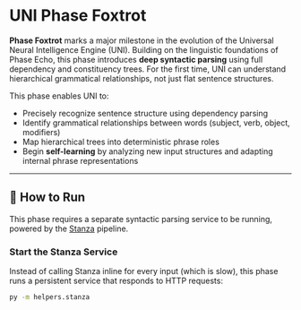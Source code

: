 # UNI Phase Foxtrot

**Phase Foxtrot** marks a major milestone in the evolution of the Universal Neural Intelligence Engine (UNI). Building on the linguistic foundations of Phase Echo, this phase introduces **deep syntactic parsing** using full dependency and constituency trees. For the first time, UNI can understand hierarchical grammatical relationships, not just flat sentence structures.

This phase enables UNI to:
- Precisely recognize sentence structure using dependency parsing
- Identify grammatical relationships between words (subject, verb, object, modifiers)
- Map hierarchical trees into deterministic phrase roles
- Begin **self-learning** by analyzing new input structures and adapting internal phrase representations

---

## 🔧 How to Run

This phase requires a separate syntactic parsing service to be running, powered by the [Stanza](https://stanfordnlp.github.io/stanza/) pipeline.

### Start the Stanza Service

Instead of calling Stanza inline for every input (which is slow), this phase runs a persistent service that responds to HTTP requests:

```bash
py -m helpers.stanza
```